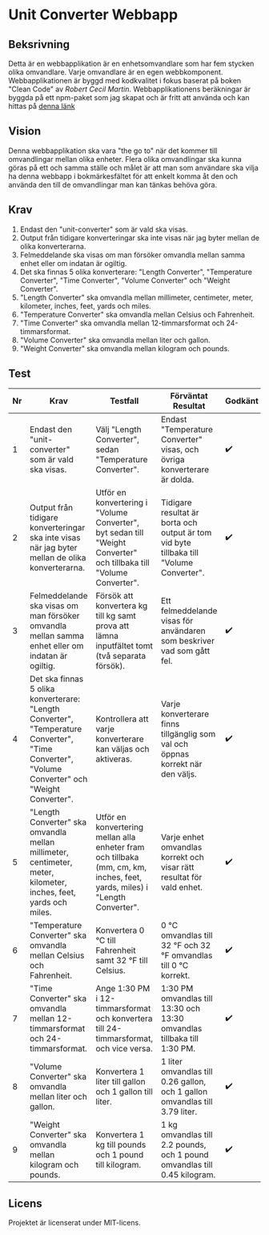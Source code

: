 # Unit Converter Webbapp

## Beksrivning

Detta är en webbapplikation är en enhetsomvandlare som har fem stycken olika omvandlare. Varje omvandlare är en egen webbkomponent. Webbapplikationen är byggd med kodkvalitet i fokus baserat på boken "Clean Code" av *Robert Cecil Martin*. Webbapplikationens beräkningar är byggda på ett npm-paket som jag skapat och är fritt att använda och kan hittas på [denna länk](https://www.npmjs.com/package/unit-converter-package)

## Vision

Denna webbapplikation ska vara "the go to" när det kommer till omvandlingar mellan olika enheter. Flera olika omvandlingar ska kunna göras på ett och samma ställe och målet är att man som användare ska vilja ha denna webbapp i bokmärkesfältet för att enkelt komma åt den och använda den till de omvandlingar man kan tänkas behöva göra.

## Krav

1. Endast den "unit-converter" som är vald ska visas.
2. Output från tidigare konverteringar ska inte visas när jag byter mellan de olika konverterarna.
3. Felmeddelande ska visas om man försöker omvandla mellan samma enhet eller om indatan är ogiltig.
4. Det ska finnas 5 olika konverterare: "Length Converter", "Temperature Converter", "Time Converter", "Volume Converter" och "Weight Converter".
5. "Length Converter" ska omvandla mellan millimeter, centimeter, meter, kilometer, inches, feet, yards och miles.
6. "Temperature Converter" ska omvandla mellan Celsius och Fahrenheit.
7. "Time Converter" ska omvandla mellan 12-timmarsformat och 24-timmarsformat.
8. "Volume Converter" ska omvandla mellan liter och gallon.
9. "Weight Converter" ska omvandla mellan kilogram och pounds.

## Test

| Nr  | Krav                                                                                                      | Testfall                                                                                                             | Förväntat Resultat                                                                                             | Godkänt |
| --- | --------------------------------------------------------------------------------------------------------- | -------------------------------------------------------------------------------------------------------------------- | -------------------------------------------------------------------------------------------------------------- | -------- |
| 1   | Endast den "unit-converter" som är vald ska visas.                                                        | Välj "Length Converter", sedan "Temperature Converter".                                                              | Endast "Temperature Converter" visas, och övriga konverterare är dolda.                                        | ✔️       |
| 2   | Output från tidigare konverteringar ska inte visas när jag byter mellan de olika konverterarna.           | Utför en konvertering i "Volume Converter", byt sedan till "Weight Converter" och tillbaka till "Volume Converter".  | Tidigare resultat är borta och output är tom vid byte tillbaka till "Volume Converter".                        | ✔️       |
| 3   | Felmeddelande ska visas om man försöker omvandla mellan samma enhet eller om indatan är ogiltig.          | Försök att konvertera kg till kg samt prova att lämna inputfältet tomt (två separata försök).                       | Ett felmeddelande visas för användaren som beskriver vad som gått fel.                                         | ✔️       |
| 4   | Det ska finnas 5 olika konverterare: "Length Converter", "Temperature Converter", "Time Converter", "Volume Converter" och "Weight Converter". | Kontrollera att varje konverterare kan väljas och aktiveras.                                                        | Varje konverterare finns tillgänglig som val och öppnas korrekt när den väljs.                                 | ✔️       |
| 5   | "Length Converter" ska omvandla mellan millimeter, centimeter, meter, kilometer, inches, feet, yards och miles. | Utför en konvertering mellan alla enheter fram och tillbaka (mm, cm, km, inches, feet, yards, miles) i "Length Converter". | Varje enhet omvandlas korrekt och visar rätt resultat för vald enhet.                                      | ✔️       |
| 6   | "Temperature Converter" ska omvandla mellan Celsius och Fahrenheit.                                       | Konvertera 0 °C till Fahrenheit samt 32 °F till Celsius.                                                             | 0 °C omvandlas till 32 °F och 32 °F omvandlas till 0 °C korrekt.                                              | ✔️       |
| 7   | "Time Converter" ska omvandla mellan 12-timmarsformat och 24-timmarsformat.                               | Ange 1:30 PM i 12-timmarsformat och konvertera till 24-timmarsformat, och vice versa.                               | 1:30 PM omvandlas till 13:30 och 13:30 omvandlas tillbaka till 1:30 PM.                                       | ✔️       |
| 8   | "Volume Converter" ska omvandla mellan liter och gallon.                                                  | Konvertera 1 liter till gallon och 1 gallon till liter.                                                              | 1 liter omvandlas till 0.26 gallon, och 1 gallon omvandlas till 3.79 liter.                                   | ✔️       |
| 9   | "Weight Converter" ska omvandla mellan kilogram och pounds.                                               | Konvertera 1 kg till pounds och 1 pound till kilogram.                                                               | 1 kg omvandlas till 2.2 pounds, och 1 pound omvandlas till 0.45 kilogram.                                     | ✔️       |

## Licens
Projektet är licenserat under MIT-licens.